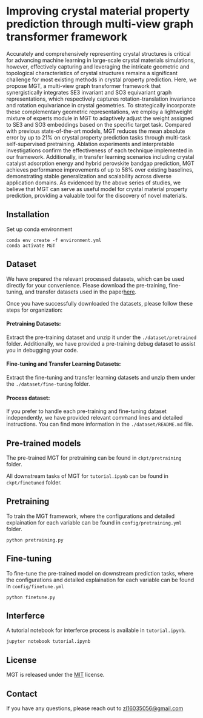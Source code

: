 # Improving crystal material property prediction through multi-view graph transformer framework

Accurately and comprehensively representing crystal structures is critical for advancing machine learning in large-scale crystal materials simulations, however, effectively capturing and leveraging the intricate geometric and topological characteristics of crystal structures remains a significant challenge for most existing methods in crystal property prediction. Here, we propose MGT, a multi-view graph transformer framework that synergistically integrates SE3 invariant and SO3 equivariant graph representations, which respectively captures rotation-translation invariance and rotation equivariance in crystal geometries. To strategically incorporate these complementary geometric representations, we employ a lightweight mixture of experts module in MGT to adaptively adjust the weight assigned to SE3 and SO3 embeddings based on the specific target task. Compared with previous state-of-the-art models, MGT reduces the mean absolute error by up to 21% on crystal property prediction tasks through multi-task self-supervised pretraining. Ablation experiments and interpretable investigations confirm the effectiveness of each technique implemented in our framework. Additionally, in transfer learning scenarios including crystal catalyst adsorption energy and hybrid perovskite bandgap prediction, MGT achieves performance improvements of up to 58% over existing baselines, demonstrating stable generalization and scalability across diverse application domains. As evidenced by the above series of studies, we believe that MGT can serve as useful model for crystal material property prediction, providing a valuable tool for the discovery of novel materials.

## Installation

Set up conda environment

```
conda env create -f environment.yml
conda activate MGT
```

## Dataset 

We have prepared the relevant processed datasets, which can be used directly for your convenience. Please download the pre-training, fine-tuning, and transfer datasets used in the paper[here](https://doi.org/10.5281/zenodo.15473642).

Once you have successfully downloaded the datasets, please follow these steps for organization:

#### Pretraining Datasets: 

Extract the pre-training dataset and unzip it under the `./dataset/pretrained` folder. Additionally, we have provided a pre-training debug dataset to assist you in debugging your code.

#### Fine-tuning and Transfer Learning Datasets:

Extract the fine-tuning and transfer learning datasets and unzip them under the `./dataset/fine-tuning` folder.

#### Process dataset:

If you prefer to handle each pre-training and fine-tuning dataset independently, we have provided relevant command lines and detailed instructions. You can find more information in the `./dataset/README.md` file.

## Pre-trained models

The pre-trained MGT for pretraining can be found in `ckpt/pretraining` folder. 

All downstream tasks of MGT for `tutorial.ipynb` can be found in `ckpt/finetuned` folder.

## Pretraining

To train the MGT framework, where the configurations and detailed explaination for each variable can be found in `config/pretraining.yml` folder.

```
python pretraining.py
```

## Fine-tuning 

To fine-tune the pre-trained model on downstream prediction tasks, where the configurations and detailed explaination for each variable can be found in `config/finetune.yml`

```
python finetune.py
```

## Interferce

A tutorial notebook for interferce process is available in `tutorial.ipynb`.

```
jupyter notebook tutorial.ipynb
```


## License

MGT is released under the [MIT](LICENSE) license.

## Contact

If you have any questions, please reach out to zl16035056@gmail.com
